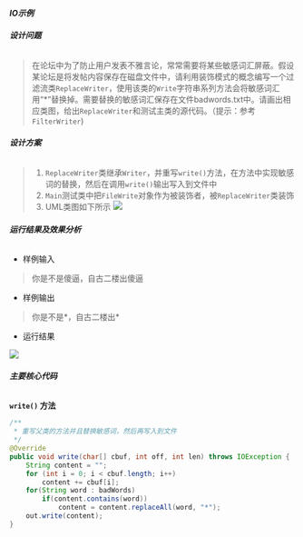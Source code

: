 #### ***IO示例***

###### **设计问题**
> 在论坛中为了防止用户发表不雅言论，常常需要将某些敏感词汇屏蔽。假设某论坛是将发帖内容保存在磁盘文件中，请利用装饰模式的概念编写一个过滤流类`ReplaceWriter`，使用该类的`Write`字符串系列方法会将敏感词汇用“*”替换掉。需要替换的敏感词汇保存在文件badwords.txt中。请画出相应类图，给出`ReplaceWriter`和测试主类的源代码。（提示：参考`FilterWriter`)

###### **设计方案**
> 1. `ReplaceWriter`类继承`Writer`，并重写`write()`方法，在方法中实现敏感词的替换，然后在调用`write()`输出写入到文件中
> 2. `Main`测试类中把`FileWrite`对象作为被装饰者，被`ReplaceWriter`类装饰
> 2. UML类图如下所示
> ![](http://homework.0x1010.com/screenshot/designpatterns/04-01.png)

###### **运行结果及效果分析**

- 样例输入
> 你是不是傻逼，自古二楼出傻逼

- 样例输出
> 你是不是\*，自古二楼出\*
- 运行结果
> 
![](http://homework.0x1010.com/screenshot/designpatterns/04-02.png)

###### **主要核心代码**
**`write()` 方法**
```java
/**
 * 重写父类的方法并且替换敏感词，然后再写入到文件
 */
@Override
public void write(char[] cbuf, int off, int len) throws IOException {
	String content = "";
	for (int i = 0; i < cbuf.length; i++)
		content += cbuf[i];
	for(String word : badWords)
        if(content.contains(word))
            content = content.replaceAll(word, "*");
	out.write(content);
}
```
